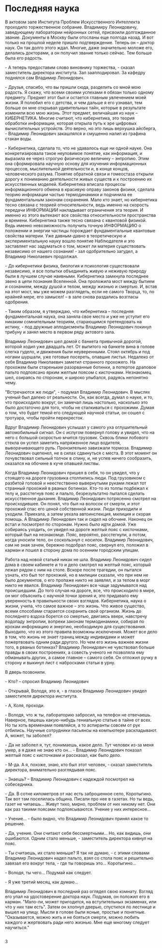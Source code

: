 ﻿# Последняя наука

В актовом зале Института Проблем Искусственного Интеллекта  проходило торжественное собрание. Владимиру Леонидовичу, заведующему лаборатории нейронных сетей, присвоили долгожданное звание. Документы в Москву были отосланы еще полгода назад. И вот только на прошлой неделе пришло подтверждение. Теперь он – доктор наук. Он так долго этого ждал. Многие, даже значительно моложе его, делались докторами, а он получил звание только сейчас. Тем больше была его радость.

\- А теперь предоставим слово виновнику торжества, - сказал заместитель директора института. Зал зааплодировал. За кафедру поднялся сам Владимир Леонидович.

\- Друзья, спасибо, что вы пришли сюда, разделить со мной мою радость. Я скажу, что всеми своими успехами я обязан только одному предмету. Предмет этот был и остается главным увлечением моей жизни. Я полюбил его с детства, и чем дальше я его узнавал, тем больше он мне открывал удивительных тайн, которые в результате изменили всю мою жизнь. Этот предмет, величайшая из наук – КИБЕРНЕТИКА. Многие считают, что кибернетика, это теория обработки информации, которая открыла путь к эре цифровых вычислительных устройств. Это верно, но это лишь верхушка айсберга, - Владимир Леонидович закашлялся и смущенно налил из графина стакан воды.

\- Кибернетика, сделала то, что не удавалось еще ни одной науке. Она конкретизировала такое неуловимое понятие, как информация, и выразила ее через строгую физическую величину – энтропию. Этим она сформировала научную основу для изучения информационных процессов, мыслительной деятельности и, в конце концов, человеческого разума. Понятие обратной связи и гомеостаза открыли дорогу к пониманию деятельности живых существ и к построению их искусственных моделей. Кибернетика вписала процессы информационного обмена в красивую оправу законов физики, сделала теорию информации частью термодинамики и подчинила ее фундаментальным законам сохранения. Мало кто знает, но кибернетика тесно связана с теорией относительности, ведь именно на скорость передачи ИНФОРМАЦИИ накладывает ограничения эта теория. И именно из этого вытекают все свойства относительности пространства и времени. Кибернетика также тесно связана с квантовой физикой. Ведь именно невозможность получить точную ИНФОРМАЦИЮ о положении и энергии частицы порождает фундаментальные квантовые свойства материи. Уже давным-давно в теоретическую и экспериментальную науку вошло понятие Наблюдателя и это заставляет нас задуматься о том, может ли материя существовать независимо от нашего сознания! - зал одобрительно загудел, а Владимир Николаевич продолжал.

\- До кибернетики физика, биология и психология существовали независимо, и все попытки объединить живую и неживую природу были в лучшем случае наивными. Кибернетика замкнула последнее звено в цепи познания Вселенной. Она проложила мост между бытием и сознанием, между душой и телом, между жизнью и смертью. И, встав на этот мост, мы уже можем разглядеть, если не самого Творца, то, по крайней мере, его замысел! – в зале снова раздались возгласы одобрения.

\- Таким образом, я утверждаю, что кибернетика – последняя фундаментальная наука, она заняла свое место и уже не уступит его никаким сомнительным теориям, старающимся претендовать на истину, - под дружные аплодисменты Владимир Леонидович покинул трибуну и занял место в первом ряду актового зала.       

Владимир Леонидович шел домой с банкета привычной дорогой, которой ходил уже двадцать лет. От выпитого на банкете вина в голове слегка гудело, и движения были неуверенными. Стоял октябрь и под ногами шуршали, уже готовые посереть, опавшие листья. Недалеко от себя Владимир Николаевич заметил странного прохожего. На прохожем были старенькие разорванные ботинки, а потертое драповое пальто подпоясано ярким желтым поясом с кисточками. Незнакомец шел, озираясь по сторонам, и широко улыбался, радуясь непонятно чему. 

"Встречаются же люди", - подумал Владимир Леонидович. В мыслях ученый был далеко от реальности. Он, как всегда, думал о науке, и то, что происходило вокруг, он замечал лишь настолько, насколько это было достаточно для того, чтобы не сталкиваться с прохожими. Думая о том, что будет темой его следующей научной статьи, он сошел с тротуара, чтобы пройти перекресток.

Вдруг Владимир Леонидович услышал у самого уха оглушительный автомобильный сигнал. Он с испугом повернул голову и увидел, что на него с большой скоростью мчится грузовик. Сквозь блики лобового стекла он успел заметить напряженное лицо водителя, выворачивающего руль. Пронзительно завизжали тормоза. Владимир Леонидович оцепенел, не в силах сдвинуться с места. В этот момент он почувствовал сильный толчок в спину, и, не успев ничего сообразить, оказался на обочине в куче опавшей листвы.  

Когда Владимир Леонидович пришел в себя, то он увидел, что у стоящего на дороге грузовика столпились люди. Под грузовиком с разбитой головой и неестественно вывернутыми руками лежал тот странный прохожий в рваных ботинках. Кто-то из толпы подбежал к телу и, расстегнув пояс и пальто, безрезультатно пытался сделать искусственное дыхание. Владимир Леонидович потрясенно смотрел на происходившее. Он понял, что был на волосок от смерти, и этот прохожий спас его ценой собственной жизни. Люди приходили и уходили. Приехала, а затем уехала автоинспекция, милиция и скорая помощь. А Владимир Леонидович так и сидел на обочине. Наконец он встал и посмотрел по сторонам. Нужно было идти домой. Уже собираясь уходить, он увидел на дороге желтый пояс с кисточками, который был на незнакомце. Пояс, вероятно, расстегнули, а потом, когда уносили тело, он соскользнул с носилок. Владимир Леонидович, сам не зная зачем, бережно подобрал пояс, свернул его, положил в карман и пошел в сторону дома по осенним городским улицам.  

Работа над новой статьей никак не шла. Владимир Леонидович сидел дома в своем кабинете и то и дело смотрел на желтый пояс, который лежал рядом с ним на столе. Вскоре после трагедии, он пытался узнать, кто был тот прохожий, но в милиции сказали, что при нем не было документов, о его пропаже никто не заявлял, и за телом в морг никто не явился. Владимир Леонидович все чаще задумывался над происшедшим. До того случая на дороге, все, что происходило в мире, он мог объяснить с научной точки зрения и, это придавало ему уверенность в правильности своих взглядов. Кибернетика, наука о жизни, учила, что самое важное – это жизнь. Что живое существо, всеми способами старается сохранить свой организм. Жизнь до последнего вздоха борется со смертью, двигаясь вверх, навстречу водопаду энтропии, вопреки законам термодинамики, собирая по крохам информацию и энергию, необходимую для существования. Выходило, что из этого правила возможны исключения. Может все дело в том, что жизнь не знает границ между индивидами и может пожертвовать одним ради другого. Но чем его жизнь важнее жизни того, в рваных ботинках? Владимир Леонидович не чувствовал больше правды в своих построениях, а совесть ученого не позволяла ему обманывать других, а самое главное – самого себя. Он отложил ручку в сторону и выкинул лист с набросками статьи в урну.

В дверь позвонили.

\- Кто? – спросил Владимир Леонидович

\- Открывай, Володя, это я, -  в глазок Владимир Леонидович увидел заместителя директора института.

\- А, Коля, проходи.

\- Володя, что ж ты, лабораторию забросил, на телефон не отвечаешь. Наверное, пишешь какую-нибудь гениальную статью в тайне от всех. Но ты хоть временами появляйся, а то аспиранты совсем от рук отбились. Научные сотрудники пасьянсы на компьютере раскладывают. А, может, ты заболел?

\- Да не заболел я, тут, понимаешь, какое дело. Тут человек из-за меня умер, а я даже не знаю кто он… - Владимир Леонидович показал желтый пояс с кисточками и рассказал, как было дело.

\- М-да. А я, похоже, знаю, кто был этот человек, - сказал заместитель директора, внимательно разглядывая пояс.  

\- Знаешь? – Владимир Леонидович с надеждой посмотрел на собеседника.

\- Да. В сотне километров от нас есть заброшенное село, Коротыгино. Так вот там поселилась община. Писали про нее в газетах. Но ты ведь, газет не читаешь… Живут тихо, мирно, проблем от них никому нет. Они как раз такими поясами подпоясываются. Учение у них интересное…

\-  Учение… - было видно, что Владимир Леонидович принял какое то решение.

\- Да, учение. Они считают себя бессмертными… Но, как видишь, они ошибаются. Одним стало меньше, - заместитель директора кивнул на пояс.

\- Ты считаешь, их стало меньше? Я так не думаю, - с этими словами Владимир Леонидович надел пальто, взял со стола пояс и решительно завязал его вокруг тела, - где ты говоришь это… Коротыгино…

\- Володя, ты чего… Подумай как следует.

\- Я уже третий месяц, как думаю… 

Владимир Леонидович в последний раз оглядел свою комнату. Взгляд его упал на удостоверение доктора наук. Подумав, он положил его в карман. "Мало-ли, может пригодится, на вступительных экзаменах, или что у них там есть". Затем он хлопнул дверью, спустился по лестнице и вышел на улицу. Мысли в голове были ясные, простые и понятные. "Оказывается, можно жить и не бояться смерти, можно любить каждого и жертвовать ради него жизнью. Мне еще многому следует научиться."



##
3

